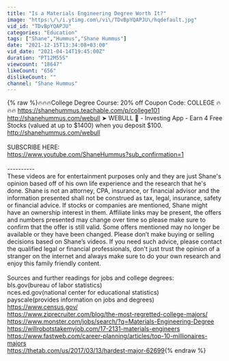 ```yaml
---
title: "Is a Materials Engineering Degree Worth It?"
image: "https:\/\/i.ytimg.com\/vi\/TDvBpYQAPJU\/hqdefault.jpg"
vid_id: "TDvBpYQAPJU"
categories: "Education"
tags: ["Shane","Hummus","Shane Hummus"]
date: "2021-12-15T13:34:08+03:00"
vid_date: "2021-04-14T19:45:00Z"
duration: "PT12M55S"
viewcount: "18647"
likeCount: "656"
dislikeCount: ""
channel: "Shane Hummus"
---
```

{% raw %}🔥🔥🔥College Degree Course: 20% off Coupon Code: COLLEGE  🔥🔥🔥 <a rel="nofollow" target="blank" href="https://shanehummus.teachable.com/p/college101">https://shanehummus.teachable.com/p/college101</a><br /><a rel="nofollow" target="blank" href="http://shanehummus.com/webull">http://shanehummus.com/webull</a> ➤ WEBULL  📲 - Investing App - Earn 4 Free Stocks (valued at up to $1400) when you deposit $100. <a rel="nofollow" target="blank" href="http://shanehummus.com/webull">http://shanehummus.com/webull</a><br /><br />SUBSCRIBE HERE:<br /><a rel="nofollow" target="blank" href="https://www.youtube.com/ShaneHummus?sub_confirmation=1">https://www.youtube.com/ShaneHummus?sub_confirmation=1</a><br /><br />----------<br />These videos are for entertainment purposes only and they are just Shane's opinion based off of his own life experience and the research that he's done. Shane is not an attorney, CPA, insurance, or financial advisor and the information presented shall not be construed as tax, legal, insurance, safety or financial advice. If stocks or companies are mentioned, Shane might have an ownership interest in them. Affiliate links may be present, the offers and numbers presented may change over time so please make sure to confirm that the offer is still valid.  Some offers mentioned may no longer be available or they have been changed.  Please don’t make buying or selling decisions based on Shane’s videos. If you need such advice, please contact the qualified legal or financial professionals, don't just trust the opinion of a stranger on the internet and always make sure to do your own research and enjoy this family friendly content.  <br /><br />Sources and further readings for jobs and college degrees:<br />bls.gov(bureau of labor statistics)<br />nces.ed.gov(national center for educational statistics)<br />payscale(provides information on jobs and degrees)<br /><a rel="nofollow" target="blank" href="https://www.census.gov/">https://www.census.gov/</a><br /><a rel="nofollow" target="blank" href="https://www.ziprecruiter.com/blog/the-most-regretted-college-majors/">https://www.ziprecruiter.com/blog/the-most-regretted-college-majors/</a><br /><a rel="nofollow" target="blank" href="https://www.monster.com/jobs/search/?q=Materials-Engineering-Degree">https://www.monster.com/jobs/search/?q=Materials-Engineering-Degree</a><br /><a rel="nofollow" target="blank" href="https://willrobotstakemyjob.com/17-2131-materials-engineers">https://willrobotstakemyjob.com/17-2131-materials-engineers</a><br /><a rel="nofollow" target="blank" href="https://www.fastweb.com/career-planning/articles/top-10-millionaires-majors">https://www.fastweb.com/career-planning/articles/top-10-millionaires-majors</a><br /><a rel="nofollow" target="blank" href="https://thetab.com/us/2017/03/13/hardest-major-62699">https://thetab.com/us/2017/03/13/hardest-major-62699</a>{% endraw %}
